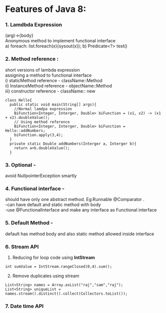 
# Features of Java 8:  
### 1. Lamdbda Expression   
(arg)->{body}    
Anonymous method to implement functional interface  
	a) foreach: list.foreach(x){sysout(x)};
	b) Predicate<?>  test()
 
### 2. Method reference :   
short versions of lambda expression   
assigning a method to functional interface   
	i) staticMethod reference - className::Method  
	ii) InstanceMethod reference - objectName::Method   
	iii) constructor reference - className:: new   
```
class Hello{
  public static void main(String[] args){
    //Normal lamdpa expression  	
    BiFunction<Integer, Interger, Double> biFunction = (x1, x2) -> (x1 + x2).doubleValue();
    // Using method reference  
    BiFunction<Integer, Interger, Double> biFunction = Hello::addNumbers;
    biFunction.apply(3,4);
  }
  private static Double addNumbers(Interger a, Interger b){
    return a+b.doubleValue();	
  }
```

### 3. Optional  -   
avoid NullpointerException smartly  

### 4. Functional interface  -   
should have only one abstract method. Eg:Runnable @Comparator .   
-can have default and static method with body  
-use @FunctionalInterface and make any interface as Functional interface  

### 5. Default Method -   
default has method body and also static method allowed inside interface  
### 6. Stream API
1. Reducing for loop code using **IntStream**  
 ```
int sumValue = IntStream.rangeClosed(0,4).sum();
 ```
2. Remove duplicates using stream  
```
List<String> names = Array.asList("raj","sam","raj");
List<String> uniqueList = names.stream().distinct().collect(Collectors.toList());
```

### 7. Date time API  

